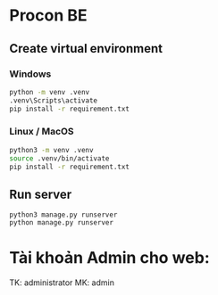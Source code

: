# Procon BE

## Create virtual environment

### Windows

```bash
python -m venv .venv
.venv\Scripts\activate
pip install -r requirement.txt
```

### Linux / MacOS

```bash
python3 -m venv .venv
source .venv/bin/activate
pip install -r requirement.txt
```

## Run server

```
python3 manage.py runserver
python manage.py runserver
```

# Tài khoản Admin cho web:

TK: administrator
MK: admin
